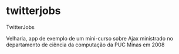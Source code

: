 twitterjobs
===========

TwitterJobs

Velharia, app de exemplo de um mini-curso sobre Ajax ministrado no departamento de ciência da computação da PUC Minas em 2008
